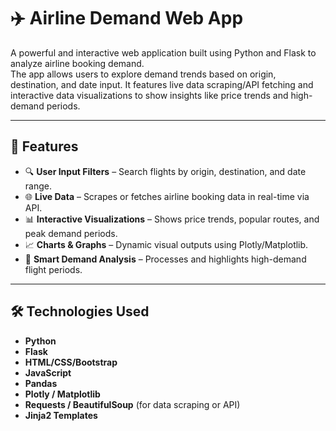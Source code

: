 # ✈️ Airline Demand Web App

A powerful and interactive web application built using Python and Flask to analyze airline booking demand.  
The app allows users to explore demand trends based on origin, destination, and date input. It features live data scraping/API fetching and interactive data visualizations to show insights like price trends and high-demand periods.

---

## 🚀 Features

- 🔍 **User Input Filters** – Search flights by origin, destination, and date range.
- 🌐 **Live Data** – Scrapes or fetches airline booking data in real-time via API.
- 📊 **Interactive Visualizations** – Shows price trends, popular routes, and peak demand periods.
- 📈 **Charts & Graphs** – Dynamic visual outputs using Plotly/Matplotlib.
- 🧠 **Smart Demand Analysis** – Processes and highlights high-demand flight periods.

---

## 🛠️ Technologies Used

- **Python**
- **Flask**
- **HTML/CSS/Bootstrap**
- **JavaScript**
- **Pandas**
- **Plotly / Matplotlib**
- **Requests / BeautifulSoup** (for data scraping or API)
- **Jinja2 Templates**


